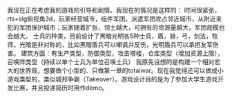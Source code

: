 我现在正在考虑我的游戏的引导和剧情。我现在的情况是这样的：
时间很紧张，rts+slg俯视角3d，玩家经营城市，组件军团，派遣军团攻占邻近城市，从附近来犯的军团保护城市；玩家随着扩张，领土越大，可拥有的资源量越大，军团规模也会越大。
士兵的种类，目前设计了黑暗光明各5种士兵，盾，骑，弓，剑法，牧师。光暗是非对称的，比如黑暗盾兵可以嘲讽并反伤，光明盾兵可以承担友军伤害。
建筑方面：有生产类型，防御类型，攻击塔楼，仓库类型（增加资源上限），召唤阵类型（持续以单个士兵为单位召唤士兵）
我原先设想的是构建一个相对宏大的世界观，想要做个小型的、只做第一章的totalwar。现在我觉得还可以做成小游戏类型的，类似城邦争霸（Takeover）。游戏设计目的是为了参加大学生游戏开发比赛，并且投递简历时用作demo。


